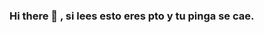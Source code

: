 ### Hi there 👋 , si lees esto eres pto y tu  pinga se cae.
<!--
**dcueva280204/dcueva280204** is a ✨ _special_ ✨ repository because its `README.md` (this file) appears on your GitHub profile.>
